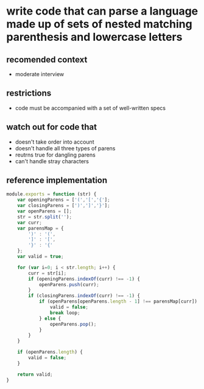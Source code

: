 # write code that can parse a language made up of sets of nested matching parenthesis and lowercase letters

## recomended context
* moderate interview

## restrictions
* code must be accompanied with a set of well-written specs

## watch out for code that
* doesn't take order into account
* doesn't handle all three types of parens
* reutrns true for dangling parens
* can't handle stray characters

## reference implementation
```js
module.exports = function (str) {
    var openingParens = ['(','[','{'];
    var closingParens = [')',']','}'];
    var openParens = [];
    str = str.split('');
    var curr;
    var parensMap = {
        ')' : '(',
        ']' : '[',
        '}' : '{'
    };
    var valid = true;

    for (var i=0; i < str.length; i++) {
        curr = str[i];
        if (openingParens.indexOf(curr) !== -1) {
            openParens.push(curr);
        }
        if (closingParens.indexOf(curr) !== -1) {
            if (openParens[openParens.length - 1] !== parensMap[curr]) {
                valid = false;
                break loop;
            } else {
                openParens.pop();
            }
        }
    }

    if (openParens.length) {
        valid = false;
    }

    return valid;
}
```
